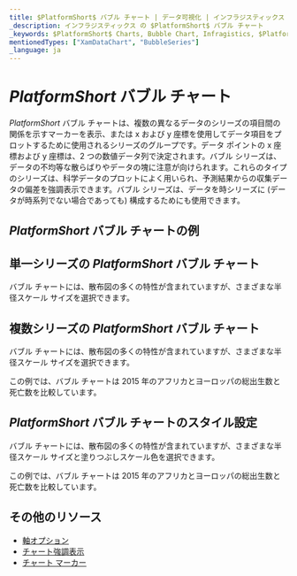 ```yaml
---
title: $PlatformShort$ バブル チャート | データ可視化 | インフラジスティックス
_description: インフラジスティックス の $PlatformShort$ バブル チャート
_keywords: $PlatformShort$ Charts, Bubble Chart, Infragistics, $PlatformShort$ チャート, バブル チャート, インフラジスティックス
mentionedTypes: ["XamDataChart", "BubbleSeries"]
_language: ja
---
```

# $PlatformShort$ バブル チャート

$PlatformShort$ バブル チャートは、複数の異なるデータのシリーズの項目間の関係を示すマーカーを表示、または x および y 座標を使用してデータ項目をプロットするために使用されるシリーズのグループです。データ ポイントの x 座標および y 座標は、2 つの数値データ列で決定されます。バブル シリーズは、データの不均等な散らばりやデータの塊に注意が向けられます。これらのタイプのシリーズは、科学データのプロットによく用いられ、予測結果からの収集データの偏差を強調表示できます。バブル シリーズは、データを時シリーズに (データが時系列でない場合であっても) 構成するためにも使用できます。

## $PlatformShort$ バブル チャートの例

<code-view style="height: 400px"
           data-demos-base-url="{environment:dvDemosBaseUrl}"
           iframe-src="{environment:dvDemosBaseUrl}/charts/data-chart-scatter-bubble-chart-multiple-sources"
           alt="$PlatformShort$ バブル チャート" >
</code-view>

<div class="divider--half"></div>

## 単一シリーズの $PlatformShort$ バブル チャート

バブル チャートには、散布図の多くの特性が含まれていますが、さまざまな半径スケール サイズを選択できます。


<code-view style="height: 400px"
           data-demos-base-url="{environment:dvDemosBaseUrl}"
           iframe-src="{environment:dvDemosBaseUrl}/charts/data-chart-scatter-bubble-chart-single-source"
           alt="$PlatformShort$ バブル チャート" >
</code-view>

<div class="divider--half"></div>

## 複数シリーズの $PlatformShort$ バブル チャート

バブル チャートには、散布図の多くの特性が含まれていますが、さまざまな半径スケール サイズを選択できます。

この例では、バブル チャートは 2015 年のアフリカとヨーロッパの総出生数と死亡数を比較しています。

<code-view style="height: 400px"
           data-demos-base-url="{environment:dvDemosBaseUrl}"
           iframe-src="{environment:dvDemosBaseUrl}/charts/data-chart-scatter-bubble-chart-multiple-sources"
           alt="$PlatformShort$ バブル チャート" >
</code-view>

<div class="divider--half"></div>

## $PlatformShort$ バブル チャートのスタイル設定

バブル チャートには、散布図の多くの特性が含まれていますが、さまざまな半径スケール サイズと塗りつぶしスケール色を選択できます。

この例では、バブル チャートは 2015 年のアフリカとヨーロッパの総出生数と死亡数を比較しています。

<code-view style="height: 400px"
           data-demos-base-url="{environment:dvDemosBaseUrl}"
           iframe-src="{environment:dvDemosBaseUrl}/charts/data-chart-scatter-bubble-chart-styling"
           alt="$PlatformShort$ バブル チャート" >
</code-view>

<div class="divider--half"></div>

## その他のリソース
- [軸オプション](../features/chart-axis-options.md)
- [チャート強調表示](../features/chart-highlighting.md)
- [チャート マーカー](../features/chart-markers.md)
<!-- - [ネットワーク チャート](network-chart.md) -->

